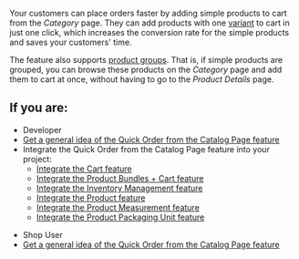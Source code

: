 Your customers can place orders faster by adding simple products to cart from the *Category* page. They can add products with one [variant](https://documentation.spryker.com/docs/product-abstraction) to cart in just one click, which increases the conversion rate for the simple products and saves your customers' time. 

The feature also supports [product groups](https://documentation.spryker.com/docs/product-group). That is, if simple products are grouped, you can browse these products on the *Category* page and add them to cart at once, without having to go to the *Product Details* page.

## If you are:

<div class="mr-container">
    <div class="mr-list-container">
        <!-- col1 -->
        <div class="mr-col">
            <ul class="mr-list mr-list-green">
                <li class="mr-title">Developer</li>
                <li><a href="" class="mr-link">Get a general idea of the Quick Order from the Catalog Page feature</a></li>
                <li>Integrate the Quick Order from the Catalog Page feature into your project:
                    <ul>
<li><a href="https://documentation.spryker.com/docs/cart-feature-integration" class="mr-link">Integrate the Cart  feature</a></li>
                    <li><a href="https://documentation.spryker.com/docs/product-bundles-cart-feature-integration" class="mr-link">Integrate the Product Bundles + Cart feature</a></li>
                    <li><a href="https://documentation.spryker.com/docs/inventory-management-feature-integration" class="mr-link">Integrate the Inventory Management feature</a></li>
                    <li><a href="https://documentation.spryker.com/docs/product-feature-integration-201903" class="mr-link">Integrate the Product feature</a></li>
                    <li><a href="https://documentation.spryker.com/v6/docs/product-measurement-unit-feature-integration" class="mr-link">Integrate the Product Measurement feature</a></li>
                       <li><a href="https://documentation.spryker.com/docs/en/product-packaging-unit-feature-integration" class="mr-link">Integrate the Product Packaging Unit feature</a></li>
                    </ul>
                </li> 
            </ul>
        </div>
        <!-- col2 -->
        <div class="mr-col">
            <ul class="mr-list mr-list-blue">
                <li class="mr-title">Shop User</li>
                              <li><a href="" class="mr-link">Get a general idea of the Quick Order from the Catalog Page feature</a></li>
            </ul>
                </div>
                
</div>
